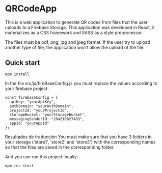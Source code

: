 # QRCodeApp

This is a web application to generate QR codes from files that the user uploads to a Firebase Storage. This application was developed in React, it materializes as a CSS framework and SASS as a style preprocessor.

The files must be pdf, png, jpg and jpeg format. If the user try to upload another type of file, the application won't allow the upload of the file.

## Quick start

```
npm install
```
In the file src/js/fireBaseConfig.js you must replace the values according to your firebase project:

```
const firebaseConfig = {
  apiKey: "yourApiKey",
  authDomain: "yourAuthDomain",
  projectId: "yourProjectId",
  storageBucket: "yourStorageBucket",
  messagingSenderId: "284210827483",
  appId: "yourAppId"
};
```
Resultados de traducción
You must make sure that you have 3 folders in your storage ('store1', 'store2' and 'store3') with the corresponding names so that the files are saved in the corresponding folder. 

And you can run this project locally:
```
npm run start
```
